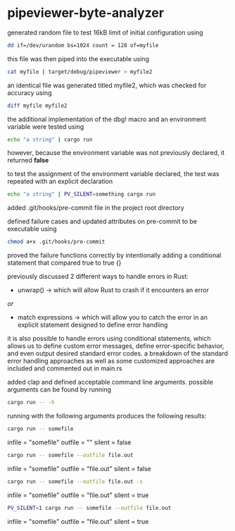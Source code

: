 # pipeviewer-byte-analyzer

generated random file to test 16kB limit of initial configuration using

```bash
dd if=/dev/urandom bs=1024 count = 128 of=myfile
```

this file was then piped into the executable using

```bash
cat myfile | target/debug/pipeviewer > myfile2
```

an identical file was generated titled myfile2, which was checked for accuracy using

```bash
diff myfile myfile2
```

the additional implementation of the dbg! macro and an environment variable were tested using

```bash
echo "a string" | cargo run
```

however, because the environment variable was not previously declared, it returned **false**

to test the assignment of the environment variable declared, the test was repeated with an explicit declaration

```bash
echo "a string" | PV_SILENT=something cargo run
```

added .git/hooks/pre-commit file in the project root directory

defined failure cases and updated attributes on pre-commit to be executable using

```bash
chmod a+x .git/hooks/pre-commit
```

proved the failure functions correctly by intentionally adding a conditional statement that compared true to true {}

previously discussed 2 different ways to handle errors in Rust:

- unwrap() -> which will allow Rust to crash if it encounters an error

_or_

- match expressions -> which will allow you to catch the error in an explicit statement designed to define error handling

it is also possible to handle errors using conditional statements, which allows us to define custom error messages, define error-specific
behavior, and even output desired standard error codes. a breakdown of the standard error handling approaches as well as some customized
approaches are included and commented out in main.rs

added clap and defined acceptable command line arguments. possible arguments can be found by running

```bash
cargo run -- -h
```

running with the following arguments produces the following results:

```bash
cargo run -- somefile
```

infile = "somefile"
outfile = ""
silent = false

```bash
cargo run -- somefile --outfile file.out
```

infile = "somefile"
outfile = "file.out"
silent = false

```bash
cargo run -- somefile --outfile file.out -s
```

infile = "somefile"
outfile = "file.out"
silent = true

```bash
PV_SILENT=1 cargo run -- somefile --outfile file.out
```

infile = "somefile"
outfile = "file.out"
silent = true

